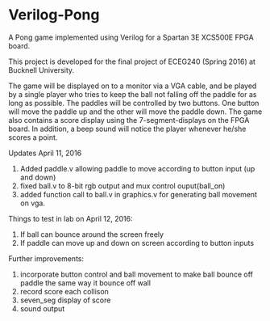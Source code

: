 # Verilog-Pong
A Pong game implemented using Verilog for a Spartan 3E XCS500E FPGA board.

This project is developed for the final project of ECEG240 (Spring 2016) at Bucknell University.

The game will be displayed on to a monitor via a VGA cable, and be played by a single player who tries to keep the ball not falling off the paddle for as long as possible. The paddles will be controlled by two buttons. One button will move the paddle up and the other will move the paddle down. The game also contains a score display using the 7-segment-displays on the FPGA board. In addition, a beep sound will notice the player whenever he/she scores a point.

Updates April 11, 2016
1) Added paddle.v allowing paddle to move according to button input (up and down)
2) fixed ball.v to 8-bit rgb output and mux control ouput(ball_on)
3) added function call to ball.v in graphics.v for generating ball movement on vga.

Things to test in lab on April 12, 2016:
1) If ball can bounce around the screen freely
2) If paddle can move up and down on screen according to button inputs

Further improvements:
1) incorporate button control and ball movement to make ball bounce off paddle the same way it bounce off wall
2) record score each collison
3) seven_seg display of score
4) sound output
